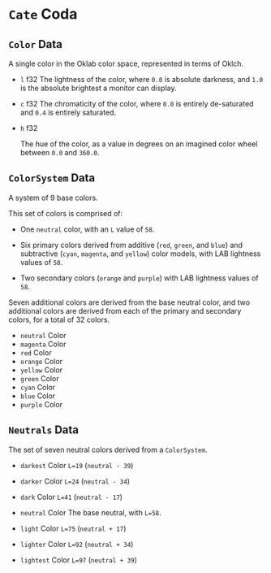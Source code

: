 # `Cate` Coda

## `Color` Data

A single color in the Oklab color space, represented in terms of Oklch.

+ `l` f32
    The lightness of the color, where `0.0` is absolute darkness,
    and `1.0` is the absolute brightest a monitor can display.

+ `c` f32
    The chromaticity of the color, where `0.0` is entirely
    de-saturated and `0.4` is entirely saturated.

+ `h` f32

    The hue of the color, as a value in degrees on an imagined
    color wheel between `0.0` and `360.0`.

## `ColorSystem` Data

A system of 9 base colors.

This set of colors is comprised of:

- One `neutral` color, with an `L` value of `58`.

- Six primary colors derived from additive (`red`, `green`, and `blue`)
  and subtractive (`cyan`, `magenta`, and `yellow`) color models, with
  LAB lightness values of `58`.

- Two secondary colors (`orange` and `purple`) with LAB lightness values of `58`.

Seven additional colors are derived from the base neutral color,
and two additional colors are derived from each of the primary
and secondary colors, for a total of 32 colors.

+ `neutral` Color
+ `magenta` Color
+ `red` Color
+ `orange` Color
+ `yellow` Color
+ `green` Color
+ `cyan` Color
+ `blue` Color
+ `purple` Color

## `Neutrals` Data

The set of seven neutral colors derived from a `ColorSystem`.

+ `darkest` Color
    `L=19` (`neutral - 39`)

+ `darker` Color
    `L=24` (`neutral - 34`)

+ `dark` Color
    `L=41` (`neutral - 17`)

+ `neutral` Color
    The base neutral, with `L=58`.

+ `light` Color
    `L=75` (`neutral + 17`)

+ `lighter` Color
    `L=92` (`neutral + 34`)

+ `lightest` Color
    `L=97` (`neutral + 39`)